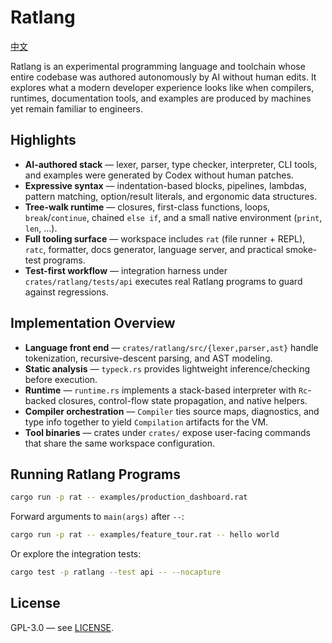 # Ratlang
[中文](README_zh.md)

Ratlang is an experimental programming language and toolchain whose entire codebase was authored autonomously by AI without human edits. It explores what a modern developer experience looks like when compilers, runtimes, documentation tools, and examples are produced by machines yet remain familiar to engineers.

## Highlights
- **AI-authored stack** — lexer, parser, type checker, interpreter, CLI tools, and examples were generated by Codex without human patches.
- **Expressive syntax** — indentation-based blocks, pipelines, lambdas, pattern matching, option/result literals, and ergonomic data structures.
- **Tree-walk runtime** — closures, first-class functions, loops, `break`/`continue`, chained `else if`, and a small native environment (`print`, `len`, …).
- **Full tooling surface** — workspace includes `rat` (file runner + REPL), `ratc`, formatter, docs generator, language server, and practical smoke-test programs.
- **Test-first workflow** — integration harness under `crates/ratlang/tests/api` executes real Ratlang programs to guard against regressions.

## Implementation Overview
- **Language front end** — `crates/ratlang/src/{lexer,parser,ast}` handle tokenization, recursive-descent parsing, and AST modeling.
- **Static analysis** — `typeck.rs` provides lightweight inference/checking before execution.
- **Runtime** — `runtime.rs` implements a stack-based interpreter with `Rc`-backed closures, control-flow state propagation, and native helpers.
- **Compiler orchestration** — `Compiler` ties source maps, diagnostics, and type info together to yield `Compilation` artifacts for the VM.
- **Tool binaries** — crates under `crates/` expose user-facing commands that share the same workspace configuration.

## Running Ratlang Programs
```bash
cargo run -p rat -- examples/production_dashboard.rat
```
Forward arguments to `main(args)` after `--`:
```bash
cargo run -p rat -- examples/feature_tour.rat -- hello world
```
Or explore the integration tests:
```bash
cargo test -p ratlang --test api -- --nocapture
```

## License
GPL-3.0 — see [LICENSE](./LICENSE).
